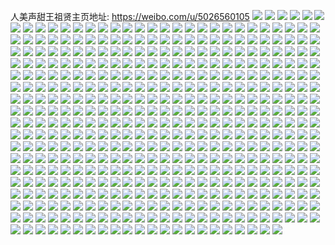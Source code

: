 人美声甜王祖贤主页地址: https://weibo.com/u/5026560105 
![](https://wx4.sinaimg.cn/mw2000/005uaVU5ly1h9gc1cmivxj30u014046g.jpg) 
![](https://wx4.sinaimg.cn/mw2000/005uaVU5ly1h8bwkjhmxfj30u00u0agd.jpg) 
![](https://wx4.sinaimg.cn/mw2000/005uaVU5ly1h8bwkjtwbpj31400u0k5g.jpg) 
![](https://wx4.sinaimg.cn/mw2000/005uaVU5ly1h8bwkk7wg0j31400u0du2.jpg) 
![](https://wx4.sinaimg.cn/mw2000/005uaVU5ly1h8bwkkfyg1j30u0140tgw.jpg) 
![](https://wx4.sinaimg.cn/mw2000/005uaVU5ly1h7sqcsl10gj30u0140wnf.jpg) 
![](https://wx4.sinaimg.cn/mw2000/005uaVU5ly1h73m5ugdizj30u01sydlx.jpg) 
![](https://wx4.sinaimg.cn/mw2000/005uaVU5ly1h6ddcnkfrhj30u014042m.jpg) 
![](https://wx4.sinaimg.cn/mw2000/005uaVU5ly1h6ddco0mz2j30u0140gnk.jpg) 
![](https://wx4.sinaimg.cn/mw2000/005uaVU5ly1h6ddcn6zuyj30u0140n23.jpg) 
![](https://wx4.sinaimg.cn/mw2000/005uaVU5ly1h5tmxiz5a7j30u0140tfh.jpg) 
![](https://wx4.sinaimg.cn/mw2000/005uaVU5ly1h5b902ws8lj30u014077q.jpg) 
![](https://wx4.sinaimg.cn/mw2000/005uaVU5ly1h4ymbxe30sj30wr0u042u.jpg) 
![](https://wx4.sinaimg.cn/mw2000/005uaVU5ly1h4j1p75au7j31400u0dnm.jpg) 
![](https://wx4.sinaimg.cn/mw2000/005uaVU5ly1h4j1p313yjj30u0140ajl.jpg) 
![](https://wx4.sinaimg.cn/mw2000/005uaVU5ly1h4j1p3y7xij31400u0ag4.jpg) 
![](https://wx4.sinaimg.cn/mw2000/005uaVU5ly1h4j1oymgipj31400u0gsb.jpg) 
![](https://wx4.sinaimg.cn/mw2000/005uaVU5ly1h4j1ozpr1qj30u01407d6.jpg) 
![](https://wx4.sinaimg.cn/mw2000/005uaVU5ly1h49oo04gvhj30u0140wmt.jpg) 
![](https://wx4.sinaimg.cn/mw2000/005uaVU5ly1h3sple7bc0j30ku0rs43j.jpg) 
![](https://wx4.sinaimg.cn/mw2000/005uaVU5ly1h3splejmf8j30ku0rs0xx.jpg) 
![](https://wx4.sinaimg.cn/mw2000/005uaVU5ly1h3lqcgc8mfj30u01400ym.jpg) 
![](https://wx4.sinaimg.cn/mw2000/005uaVU5ly1h2xod87l68j30u04l0b29.jpg) 
![](https://wx4.sinaimg.cn/mw2000/005uaVU5ly1h2xod64vaaj30u05p1npd.jpg) 
![](https://wx4.sinaimg.cn/mw2000/005uaVU5ly1h2qnmywdzpj30u0140q8i.jpg) 
![](https://wx4.sinaimg.cn/mw2000/005uaVU5ly1h1t9pyxxblj30u0142dzs.jpg) 
![](https://wx4.sinaimg.cn/mw2000/005uaVU5ly1h1t9pzl60xj30u0140duq.jpg) 
![](https://wx4.sinaimg.cn/mw2000/005uaVU5ly1h1t9pyhy33j30u0140asm.jpg) 
![](https://wx4.sinaimg.cn/mw2000/005uaVU5ly1h1t9q07bymj30u0140qgm.jpg) 
![](https://wx4.sinaimg.cn/mw2000/005uaVU5ly1h1t9q0q87ij30u01407o8.jpg) 
![](https://wx4.sinaimg.cn/mw2000/005uaVU5ly1h1t9q18xo6j30u00wqk17.jpg) 
![](https://wx4.sinaimg.cn/mw2000/005uaVU5ly1h1rknu5khmj30u014011l.jpg) 
![](https://wx4.sinaimg.cn/mw2000/005uaVU5ly1h1fzxpejmkj31wf0u0jzv.jpg) 
![](https://wx4.sinaimg.cn/mw2000/005uaVU5ly1h1e4nw9ek8j30u0140gru.jpg) 
![](https://wx4.sinaimg.cn/mw2000/005uaVU5ly1h1e4nwndhzj30u01400yv.jpg) 
![](https://wx4.sinaimg.cn/mw2000/005uaVU5ly1h1e4nx0xbqj30u014046m.jpg) 
![](https://wx4.sinaimg.cn/mw2000/005uaVU5ly1h1e4nxb4iqj30u0140th1.jpg) 
![](https://wx4.sinaimg.cn/mw2000/005uaVU5ly1h1cod9m6mxj312m0u0q9g.jpg) 
![](https://wx4.sinaimg.cn/mw2000/005uaVU5ly1h1coda4dmej30qk1b9zst.jpg) 
![](https://wx4.sinaimg.cn/mw2000/005uaVU5ly1h1codachg4j30u014044b.jpg) 
![](https://wx4.sinaimg.cn/mw2000/005uaVU5ly1h14cctz4jmj30u0140dmb.jpg) 
![](https://wx4.sinaimg.cn/mw2000/005uaVU5ly1h13dh16bn8j30u014044t.jpg) 
![](https://wx4.sinaimg.cn/mw2000/005uaVU5ly1h13cyfwfq3j30u0140q8o.jpg) 
![](https://wx4.sinaimg.cn/mw2000/005uaVU5ly1h13cyfhyfgj30u01hcjxe.jpg) 
![](https://wx4.sinaimg.cn/mw2000/005uaVU5ly1h13cygbpu7j31400u0q88.jpg) 
![](https://wx4.sinaimg.cn/mw2000/005uaVU5ly1h13cymvmhrj30k00zkwht.jpg) 
![](https://wx4.sinaimg.cn/mw2000/005uaVU5ly1h103ocpeojj30u0140agw.jpg) 
![](https://wx4.sinaimg.cn/mw2000/005uaVU5ly1h0xto6r9o3j30u01407ar.jpg) 
![](https://wx4.sinaimg.cn/mw2000/005uaVU5ly1h0xto79ep0j30u0140gr8.jpg) 
![](https://wx4.sinaimg.cn/mw2000/005uaVU5ly1h0wcmpl0pwj30lc0sg77s.jpg) 
![](https://wx4.sinaimg.cn/mw2000/005uaVU5ly1h0wcmpe8cqj31hc0u0at4.jpg) 
![](https://wx4.sinaimg.cn/mw2000/005uaVU5ly1h0pvbov0v3j30u0140wky.jpg) 
![](https://wx4.sinaimg.cn/mw2000/005uaVU5ly1h0pvbp7aupj30u0140gu3.jpg) 
![](https://wx4.sinaimg.cn/mw2000/005uaVU5ly1h0pvbpn794j30u014045n.jpg) 
![](https://wx4.sinaimg.cn/mw2000/005uaVU5ly1h0pvbojclsj31400u0n8s.jpg) 
![](https://wx4.sinaimg.cn/mw2000/005uaVU5ly1h0pvfxecwcj31400u0k3o.jpg) 
![](https://wx4.sinaimg.cn/mw2000/005uaVU5ly1h0l46msqd8j30u0140q9u.jpg) 
![](https://wx4.sinaimg.cn/mw2000/005uaVU5ly1h0l46nggptj30u01400z8.jpg) 
![](https://wx4.sinaimg.cn/mw2000/005uaVU5ly1gzz9y1n87kj30u0140wk8.jpg) 
![](https://wx4.sinaimg.cn/mw2000/005uaVU5ly1gzxz6dsvplj30u0140tgm.jpg) 
![](https://wx4.sinaimg.cn/mw2000/005uaVU5ly1gzfmck14ehj315o336e81.jpg) 
![](https://wx4.sinaimg.cn/mw2000/005uaVU5ly1gzfmclh339j315o335qv5.jpg) 
![](https://wx4.sinaimg.cn/mw2000/005uaVU5ly1gzfmcm328oj315o334u0x.jpg) 
![](https://wx4.sinaimg.cn/mw2000/005uaVU5ly1gytr0w36mmj33402c01ky.jpg) 
![](https://wx4.sinaimg.cn/mw2000/005uaVU5ly1gytr0xesfvj33402c0b2a.jpg) 
![](https://wx4.sinaimg.cn/mw2000/005uaVU5ly1gytr0z6fgfj32c0340qv7.jpg) 
![](https://wx4.sinaimg.cn/mw2000/005uaVU5ly1gynulb0lcpj30u0140q87.jpg) 
![](https://wx4.sinaimg.cn/mw2000/005uaVU5ly1gy1sxxd7f9j30uk5nqu0y.jpg) 
![](https://wx4.sinaimg.cn/mw2000/005uaVU5ly1gxyix5y75jj31o02807wh.jpg) 
![](https://wx4.sinaimg.cn/mw2000/005uaVU5ly1gxyix851k9j32c033ye82.jpg) 
![](https://wx4.sinaimg.cn/mw2000/005uaVU5ly1gxyix9bonej31o02804qp.jpg) 
![](https://wx4.sinaimg.cn/mw2000/005uaVU5ly1gxtu659yuvj31o02804qp.jpg) 
![](https://wx4.sinaimg.cn/mw2000/005uaVU5ly1gxtu64uhqbj31o0280e66.jpg) 
![](https://wx4.sinaimg.cn/mw2000/005uaVU5ly1gxrdup4r01j31410u0zoa.jpg) 
![](https://wx4.sinaimg.cn/mw2000/005uaVU5ly1gxrdupi1i8j31400u07bg.jpg) 
![](https://wx4.sinaimg.cn/mw2000/005uaVU5ly1gxrduqnvvwj31410u0q9u.jpg) 
![](https://wx4.sinaimg.cn/mw2000/005uaVU5ly1gxrdur7lxlj30u0140dm9.jpg) 
![](https://wx4.sinaimg.cn/mw2000/005uaVU5ly1gxrduopohaj31410u0q8g.jpg) 
![](https://wx4.sinaimg.cn/mw2000/005uaVU5ly1gxrdx8ksw2j30u014045m.jpg) 
![](https://wx4.sinaimg.cn/mw2000/005uaVU5ly1gwx1emrjllj31400u0qfk.jpg) 
![](https://wx4.sinaimg.cn/mw2000/005uaVU5ly1gwx1eo09aaj31400u0drp.jpg) 
![](https://wx4.sinaimg.cn/mw2000/005uaVU5ly1gwx1eoxeapj31400u0n6y.jpg) 
![](https://wx4.sinaimg.cn/mw2000/005uaVU5ly1gwx1eptjxdj31400u0q6i.jpg) 
![](https://wx4.sinaimg.cn/mw2000/005uaVU5ly1gwungd9xu6j32c03407wi.jpg) 
![](https://wx4.sinaimg.cn/mw2000/005uaVU5ly1gwungbjx74j33402c0e82.jpg) 
![](https://wx4.sinaimg.cn/mw2000/005uaVU5ly1gwn4gszqtkj31mc25s1kx.jpg) 
![](https://wx4.sinaimg.cn/mw2000/005uaVU5ly1gwn4gtn3k7j31o02804qp.jpg) 
![](https://wx4.sinaimg.cn/mw2000/005uaVU5ly1gwn4gui2fuj31o0280e81.jpg) 
![](https://wx4.sinaimg.cn/mw2000/005uaVU5ly1gwn4gsd40jj30zq0vrn7n.jpg) 
![](https://wx4.sinaimg.cn/mw2000/005uaVU5ly1gwcqy3wnlyj32801o04qp.jpg) 
![](https://wx4.sinaimg.cn/mw2000/005uaVU5ly1gwcqy4lfldj32801o0b29.jpg) 
![](https://wx4.sinaimg.cn/mw2000/005uaVU5ly1gwcqy3dfncj32801o0npd.jpg) 
![](https://wx4.sinaimg.cn/mw2000/005uaVU5ly1gwcqyufr8cj31o0280hdt.jpg) 
![](https://wx4.sinaimg.cn/mw2000/005uaVU5ly1gwcqyw2v00j32c02z71kz.jpg) 
![](https://wx4.sinaimg.cn/mw2000/005uaVU5ly1gwcqz4egf2j33402c0npd.jpg) 
![](https://wx4.sinaimg.cn/mw2000/005uaVU5ly1gw01tzku3tj32c0340b2b.jpg) 
![](https://wx4.sinaimg.cn/mw2000/005uaVU5ly1gw01trlfu7j32c03401kz.jpg) 
![](https://wx4.sinaimg.cn/mw2000/005uaVU5ly1gw01tuagbwj32c0340hdu.jpg) 
![](https://wx4.sinaimg.cn/mw2000/005uaVU5ly1gw01tvpro2j321a2pq7wh.jpg) 
![](https://wx4.sinaimg.cn/mw2000/005uaVU5ly1gw01txmmerj32c0340u0y.jpg) 
![](https://wx4.sinaimg.cn/mw2000/005uaVU5ly1gw01tsimx4j33402c01kx.jpg) 
![](https://wx4.sinaimg.cn/mw2000/005uaVU5ly1gtqyt1ygakj61o02807wi02.jpg) 
![](https://wx4.sinaimg.cn/mw2000/005uaVU5ly1gtqyt364e9j61o0280u0y02.jpg) 
![](https://wx4.sinaimg.cn/mw2000/005uaVU5ly1gtqyt3lwqzj60wa15rat502.jpg) 
![](https://wx4.sinaimg.cn/mw2000/005uaVU5ly1gt0eifonvsj31ja21qkjl.jpg) 
![](https://wx4.sinaimg.cn/mw2000/005uaVU5ly1gt0eih67oej31o0280qv5.jpg) 
![](https://wx4.sinaimg.cn/mw2000/005uaVU5ly1gt0eidq5lnj31o0280hdu.jpg) 
![](https://wx4.sinaimg.cn/mw2000/005uaVU5ly1gsilecxyvij30u014011m.jpg) 
![](https://wx4.sinaimg.cn/mw2000/005uaVU5ly1gsilednue3j30u0140gt0.jpg) 
![](https://wx4.sinaimg.cn/mw2000/005uaVU5ly1gsileeg41vj30u01407bx.jpg) 
![](https://wx4.sinaimg.cn/mw2000/005uaVU5ly1gs3w3i21xzj32c03407wi.jpg) 
![](https://wx4.sinaimg.cn/mw2000/005uaVU5ly1gs3w3k3fl9j33402c04qq.jpg) 
![](https://wx4.sinaimg.cn/mw2000/005uaVU5ly1gs3w3mifdoj32c0340x6p.jpg) 
![](https://wx4.sinaimg.cn/mw2000/005uaVU5ly1gs3w3oqtsvj33402c0qv5.jpg) 
![](https://wx4.sinaimg.cn/mw2000/005uaVU5ly1gs3w3qomqrj32c0340npd.jpg) 
![](https://wx4.sinaimg.cn/mw2000/005uaVU5ly1gs3w3sgnl4j32c0340u0x.jpg) 
![](https://wx4.sinaimg.cn/mw2000/005uaVU5ly1gs3w3ui131j32c0340hdt.jpg) 
![](https://wx4.sinaimg.cn/mw2000/005uaVU5ly1gs3w3w4y41j32c0340hdt.jpg) 
![](https://wx4.sinaimg.cn/mw2000/005uaVU5ly1gs3w3xvnjuj32c0340kjl.jpg) 
![](https://wx4.sinaimg.cn/mw2000/005uaVU5ly1gs3w405y3zj32c03407wk.jpg) 
![](https://wx4.sinaimg.cn/mw2000/005uaVU5ly1gs3w4103jsj31o0280h68.jpg) 
![](https://wx4.sinaimg.cn/mw2000/005uaVU5ly1grzaze73zgj30u014010p.jpg) 
![](https://wx4.sinaimg.cn/mw2000/005uaVU5ly1grzazegs5kj30u01407bz.jpg) 
![](https://wx4.sinaimg.cn/mw2000/005uaVU5ly1grpytebn9uj32c0340qv6.jpg) 
![](https://wx4.sinaimg.cn/mw2000/005uaVU5ly1grpytua6mfj32c0340hdu.jpg) 
![](https://wx4.sinaimg.cn/mw2000/005uaVU5ly1grpyuaz1xjj32c0340hdu.jpg) 
![](https://wx4.sinaimg.cn/mw2000/005uaVU5ly1grpyuqh25ij32c0340b2a.jpg) 
![](https://wx4.sinaimg.cn/mw2000/005uaVU5ly1grpyv4xitcj32c03407wi.jpg) 
![](https://wx4.sinaimg.cn/mw2000/005uaVU5ly1grpyvnsx4cj32c0340x6q.jpg) 
![](https://wx4.sinaimg.cn/mw2000/005uaVU5ly1grpyw43k9sj32c0340npe.jpg) 
![](https://wx4.sinaimg.cn/mw2000/005uaVU5ly1grfoaj01ndj31o0280e4i.jpg) 
![](https://wx4.sinaimg.cn/mw2000/005uaVU5ly1grfoakam64j31o0280hdt.jpg) 
![](https://wx4.sinaimg.cn/mw2000/005uaVU5ly1grfoajtj5xj31o0280twz.jpg) 
![](https://wx4.sinaimg.cn/mw2000/005uaVU5ly1grfoainfkij31o02807wh.jpg) 
![](https://wx4.sinaimg.cn/mw2000/005uaVU5ly1grfoal3jlfj31o02807wh.jpg) 
![](https://wx4.sinaimg.cn/mw2000/005uaVU5ly1grfoai0eehj31o0280e81.jpg) 
![](https://wx4.sinaimg.cn/mw2000/005uaVU5ly1grcyui2wn6j32c0340hdv.jpg) 
![](https://wx4.sinaimg.cn/mw2000/005uaVU5ly1grcyujeeioj32c0340npf.jpg) 
![](https://wx4.sinaimg.cn/mw2000/005uaVU5ly1grcyuknu58j32c0340hdv.jpg) 
![](https://wx4.sinaimg.cn/mw2000/005uaVU5ly1grcyuprmq3j32c0340qv5.jpg) 
![](https://wx4.sinaimg.cn/mw2000/005uaVU5ly1gqk9qsykhgj30u0140anj.jpg) 
![](https://wx4.sinaimg.cn/mw2000/005uaVU5ly1gqk9qtl44bj30u0140wto.jpg) 
![](https://wx4.sinaimg.cn/mw2000/005uaVU5ly1gqk9qvew76j30u0140h0h.jpg) 
![](https://wx4.sinaimg.cn/mw2000/005uaVU5ly1gqk9qsa403j30u014016k.jpg) 
![](https://wx4.sinaimg.cn/mw2000/005uaVU5ly1gqk9qwkj53j30u0140qh8.jpg) 
![](https://wx4.sinaimg.cn/mw2000/005uaVU5ly1gqk9qxngsjj30u0140tmh.jpg) 
![](https://wx4.sinaimg.cn/mw2000/005uaVU5ly1gq58sbfe3gj32c0340u0y.jpg) 
![](https://wx4.sinaimg.cn/mw2000/005uaVU5ly1gpezmq9i9ij32c03401kz.jpg) 
![](https://wx4.sinaimg.cn/mw2000/005uaVU5ly1gp5cr4bbhqj30u014047f.jpg) 
![](https://wx4.sinaimg.cn/mw2000/005uaVU5ly1gp5cr3r1cjj31400u0tkh.jpg) 
![](https://wx4.sinaimg.cn/mw2000/005uaVU5ly1gp5cr4u4y9j30u0140tgu.jpg) 
![](https://wx4.sinaimg.cn/mw2000/005uaVU5ly1gp5cr5hxwnj30u0140n61.jpg) 
![](https://wx4.sinaimg.cn/mw2000/005uaVU5ly1gp5cr60qc3j30u0140qcm.jpg) 
![](https://wx4.sinaimg.cn/mw2000/005uaVU5ly1gp5cr6kn5tj30u0140dnq.jpg) 
![](https://wx4.sinaimg.cn/mw2000/005uaVU5ly1gp5cr78yqgj31400u013l.jpg) 
![](https://wx4.sinaimg.cn/mw2000/005uaVU5ly1gp5cr8dsj2j30u0140n3h.jpg) 
![](https://wx4.sinaimg.cn/mw2000/005uaVU5ly1gp5cr7uuyjj31400u0n9z.jpg) 
![](https://wx4.sinaimg.cn/mw2000/005uaVU5ly1gp13ydbm5qj32c03401l0.jpg) 
![](https://wx4.sinaimg.cn/mw2000/005uaVU5ly1gp13yei201j32c0340npe.jpg) 
![](https://wx4.sinaimg.cn/mw2000/005uaVU5ly1gp13yb9f7xj32c0340u0x.jpg) 
![](https://wx4.sinaimg.cn/mw2000/005uaVU5ly1gp13yfupv4j33402c0kjl.jpg) 
![](https://wx4.sinaimg.cn/mw2000/005uaVU5ly1gp13z4le7mj30u00u0k2s.jpg) 
![](https://wx4.sinaimg.cn/mw2000/005uaVU5ly1gp13yi25xdj32c0340x6q.jpg) 
![](https://wx4.sinaimg.cn/mw2000/005uaVU5ly1govwf0x7e8j32c0340e82.jpg) 
![](https://wx4.sinaimg.cn/mw2000/005uaVU5ly1govwf23b8gj32c0340u0x.jpg) 
![](https://wx4.sinaimg.cn/mw2000/005uaVU5ly1govwezmn5bj32c0340kjn.jpg) 
![](https://wx4.sinaimg.cn/mw2000/005uaVU5ly1govwjft3pjj32c03404qs.jpg) 
![](https://wx4.sinaimg.cn/mw2000/005uaVU5ly1govwjhbbdnj32c03404qr.jpg) 
![](https://wx4.sinaimg.cn/mw2000/005uaVU5ly1govwji82x1j33402c0qsd.jpg) 
![](https://wx4.sinaimg.cn/mw2000/005uaVU5ly1govwotaak1j32c0340hdw.jpg) 
![](https://wx4.sinaimg.cn/mw2000/005uaVU5ly1govwouhdf7j33402c0x6p.jpg) 
![](https://wx4.sinaimg.cn/mw2000/005uaVU5ly1govwox375lj32c0340kjn.jpg) 
![](https://wx4.sinaimg.cn/mw2000/005uaVU5ly1gosvn70wz3j30u00xfncb.jpg) 
![](https://wx4.sinaimg.cn/mw2000/005uaVU5ly1gosvn5v8sgj31400u0du4.jpg) 
![](https://wx4.sinaimg.cn/mw2000/005uaVU5ly1gosvn80uowj31400u0tm8.jpg) 
![](https://wx4.sinaimg.cn/mw2000/005uaVU5ly1gosvno8sbbj30u0140gyw.jpg) 
![](https://wx4.sinaimg.cn/mw2000/005uaVU5ly1gorpvzcowij31400u0dxh.jpg) 
![](https://wx4.sinaimg.cn/mw2000/005uaVU5ly1gorpw0wlx0j30u0140qdq.jpg) 
![](https://wx4.sinaimg.cn/mw2000/005uaVU5ly1gorpvw5eg4j30u0140gzy.jpg) 
![](https://wx4.sinaimg.cn/mw2000/005uaVU5ly1gorpw6nrqqj30u0140wwz.jpg) 
![](https://wx4.sinaimg.cn/mw2000/005uaVU5ly1gorpw4gm3fj30u0140wy9.jpg) 
![](https://wx4.sinaimg.cn/mw2000/005uaVU5ly1gorpy00u5dj30u01404j0.jpg) 
![](https://wx4.sinaimg.cn/mw2000/005uaVU5ly1gorpxx4embj30u01407hf.jpg) 
![](https://wx4.sinaimg.cn/mw2000/005uaVU5ly1gorpy1kvp4j30u0140n82.jpg) 
![](https://wx4.sinaimg.cn/mw2000/005uaVU5ly1gorpy348rnj30u0140wvf.jpg) 
![](https://wx4.sinaimg.cn/mw2000/005uaVU5ly1gorq01lwznj31400u0dr4.jpg) 
![](https://wx4.sinaimg.cn/mw2000/005uaVU5ly1gorq03l28tj31400u0apt.jpg) 
![](https://wx4.sinaimg.cn/mw2000/005uaVU5ly1gorq21dm10j30u0140h34.jpg) 
![](https://wx4.sinaimg.cn/mw2000/005uaVU5ly1goetw47ndej33402c0npd.jpg) 
![](https://wx4.sinaimg.cn/mw2000/005uaVU5ly1gnxrl4kzgcj30rs334kjl.jpg) 
![](https://wx4.sinaimg.cn/mw2000/005uaVU5ly1gns0daz82sj30u0140n1e.jpg) 
![](https://wx4.sinaimg.cn/mw2000/005uaVU5ly1gns0dbk79xj31o0280x6p.jpg) 
![](https://wx4.sinaimg.cn/mw2000/005uaVU5ly1gns0dc62edj32c03404qq.jpg) 
![](https://wx4.sinaimg.cn/mw2000/005uaVU5ly1gns0daavbvj32c03407wi.jpg) 
![](https://wx4.sinaimg.cn/mw2000/005uaVU5ly1gnnf2q5lnhj32c0340npe.jpg) 
![](https://wx4.sinaimg.cn/mw2000/005uaVU5ly1gnnf2rl94ej32c0340u0y.jpg) 
![](https://wx4.sinaimg.cn/mw2000/005uaVU5ly1gnnf2p2e1kj32c0340qv6.jpg) 
![](https://wx4.sinaimg.cn/mw2000/005uaVU5ly1gnkzq9sjaij31mc25sqv5.jpg) 
![](https://wx4.sinaimg.cn/mw2000/005uaVU5ly1gnkzq8yu3uj31o02807wh.jpg) 
![](https://wx4.sinaimg.cn/mw2000/005uaVU5ly1gnkzqaduqqj31o02801kx.jpg) 
![](https://wx4.sinaimg.cn/mw2000/005uaVU5ly1gnkzqaxryrj31o0280kjl.jpg) 
![](https://wx4.sinaimg.cn/mw2000/005uaVU5ly1gnhj5exwfij30wi1ycwq6.jpg) 
![](https://wx4.sinaimg.cn/mw2000/005uaVU5ly1gnfb88dwjwj32c0340b2a.jpg) 
![](https://wx4.sinaimg.cn/mw2000/005uaVU5ly1gnapgu3ih8j32c0340b2a.jpg) 
![](https://wx4.sinaimg.cn/mw2000/005uaVU5ly1gn60gb28w9j30tq0ibwi5.jpg) 
![](https://wx4.sinaimg.cn/mw2000/005uaVU5ly1gmeekiuvh1j31o0280e81.jpg) 
![](https://wx4.sinaimg.cn/mw2000/005uaVU5ly1gmeekjwa3dj31o0280kjl.jpg) 
![](https://wx4.sinaimg.cn/mw2000/005uaVU5ly1gmebkmcexzj30u01a8tsj.jpg) 
![](https://wx4.sinaimg.cn/mw2000/005uaVU5ly1gm8kky42bcj32c03401ky.jpg) 
![](https://wx4.sinaimg.cn/mw2000/005uaVU5ly1gm8kkvyt2oj31o0280e82.jpg) 
![](https://wx4.sinaimg.cn/mw2000/005uaVU5ly1gm8kkyyl3uj324v2uh79q.jpg) 
![](https://wx4.sinaimg.cn/mw2000/005uaVU5ly1gm3ymo6yxfj32c0340hdu.jpg) 
![](https://wx4.sinaimg.cn/mw2000/005uaVU5ly1glz8ohe1nnj31kg1u6e81.jpg) 
![](https://wx4.sinaimg.cn/mw2000/005uaVU5ly1glgu8lmnjrj32c0340e83.jpg) 
![](https://wx4.sinaimg.cn/mw2000/005uaVU5ly1glgu8mtndoj31j721lnno.jpg) 
![](https://wx4.sinaimg.cn/mw2000/005uaVU5ly1glgu8nhz8kj33402c0hdu.jpg) 
![](https://wx4.sinaimg.cn/mw2000/005uaVU5ly1glavpnni2dj32c0340qv6.jpg) 
![](https://wx4.sinaimg.cn/mw2000/005uaVU5ly1glavpq8powj32c03407wj.jpg) 
![](https://wx4.sinaimg.cn/mw2000/005uaVU5ly1glavprpvmwj32c03407wk.jpg) 
![](https://wx4.sinaimg.cn/mw2000/005uaVU5ly1glavpsg2hmj31400u07ik.jpg) 
![](https://wx4.sinaimg.cn/mw2000/005uaVU5ly1glavptdnqrj32c0340u0z.jpg) 
![](https://wx4.sinaimg.cn/mw2000/005uaVU5ly1glavpmduzij32c0340hdv.jpg) 
![](https://wx4.sinaimg.cn/mw2000/005uaVU5ly1gkye4k8lrgj31mc25s7wh.jpg) 
![](https://wx4.sinaimg.cn/mw2000/005uaVU5ly1gkye4l96xdj32c0340b2a.jpg) 
![](https://wx4.sinaimg.cn/mw2000/005uaVU5ly1gkye4mhbf2j32c0340u0x.jpg) 
![](https://wx4.sinaimg.cn/mw2000/005uaVU5ly1gkye4ornqyj31mc25shdt.jpg) 
![](https://wx4.sinaimg.cn/mw2000/005uaVU5ly1gkye4nt6xjj32c0340hdu.jpg) 
![](https://wx4.sinaimg.cn/mw2000/005uaVU5ly1gkye4pes0mj31mc25snpd.jpg) 
![](https://wx4.sinaimg.cn/mw2000/005uaVU5ly1gk0ts38x70j31ho1zke81.jpg) 
![](https://wx4.sinaimg.cn/mw2000/005uaVU5ly1gk0ts40smwj31ho2057wh.jpg) 
![](https://wx4.sinaimg.cn/mw2000/005uaVU5ly1gjgrbq155ij31o02804qp.jpg) 
![](https://wx4.sinaimg.cn/mw2000/005uaVU5ly1gj6fw64ebmj32c0340khc.jpg) 
![](https://wx4.sinaimg.cn/mw2000/005uaVU5ly1giwdhrf0juj32c0340u0x.jpg) 
![](https://wx4.sinaimg.cn/mw2000/005uaVU5ly1giwdhshk0fj31o01o07l6.jpg) 
![](https://wx4.sinaimg.cn/mw2000/005uaVU5ly1giwdhtakraj31o01o0kjl.jpg) 
![](https://wx4.sinaimg.cn/mw2000/005uaVU5ly1giwdhts7w7j32c0340npd.jpg) 
![](https://wx4.sinaimg.cn/mw2000/005uaVU5ly1gig7ejpp14j32c0340b2b.jpg) 
![](https://wx4.sinaimg.cn/mw2000/005uaVU5ly1gig7eih7c4j32c03401ky.jpg) 
![](https://wx4.sinaimg.cn/mw2000/005uaVU5ly1gig7ekteyzj32c03404qr.jpg) 
![](https://wx4.sinaimg.cn/mw2000/005uaVU5ly1giejnm8iyjj32c03404qp.jpg) 
![](https://wx4.sinaimg.cn/mw2000/005uaVU5ly1giejnkdavhj32c0340b29.jpg) 
![](https://wx4.sinaimg.cn/mw2000/005uaVU5ly1gibfspyhzqj31mc25sx6p.jpg) 
![](https://wx4.sinaimg.cn/mw2000/005uaVU5ly1gibft0olasj325s1mcu0x.jpg) 
![](https://wx4.sinaimg.cn/mw2000/005uaVU5ly1gibfsd8ua1j31kw1kw7wh.jpg) 
![](https://wx4.sinaimg.cn/mw2000/005uaVU5ly1gi2azcrpjnj33402c04qp.jpg) 
![](https://wx4.sinaimg.cn/mw2000/005uaVU5ly1gi2a3kkcdaj31o01o0arv.jpg) 
![](https://wx4.sinaimg.cn/mw2000/005uaVU5ly1gi2a3k421gj31o01o0kc1.jpg) 
![](https://wx4.sinaimg.cn/mw2000/005uaVU5ly1gi135zkewej32c03401ky.jpg) 
![](https://wx4.sinaimg.cn/mw2000/005uaVU5ly1gi137z5fw7j32c0340qv6.jpg) 
![](https://wx4.sinaimg.cn/mw2000/005uaVU5ly1gi136243o6j32c0340e82.jpg) 
![](https://wx4.sinaimg.cn/mw2000/005uaVU5ly1gi135y2cpwj32c0340kjn.jpg) 
![](https://wx4.sinaimg.cn/mw2000/005uaVU5ly1gi1363k5amj32c0340x6q.jpg) 
![](https://wx4.sinaimg.cn/mw2000/005uaVU5ly1gi1365t6xmj32c0340b2b.jpg) 
![](https://wx4.sinaimg.cn/mw2000/005uaVU5ly1gi13778ntlj32c0340x6q.jpg) 
![](https://wx4.sinaimg.cn/mw2000/005uaVU5ly1gi13760nv0j32c03401ky.jpg) 
![](https://wx4.sinaimg.cn/mw2000/005uaVU5ly1gi137ihl28j32c0340npe.jpg) 
![](https://wx4.sinaimg.cn/mw2000/005uaVU5ly1ghm4urs2u0j30qu1brq76.jpg) 
![](https://wx4.sinaimg.cn/mw2000/005uaVU5ly1ghkvut2mp2j30rs1p0e81.jpg) 
![](https://wx4.sinaimg.cn/mw2000/005uaVU5ly1ghjb534w0qj30u01407fc.jpg) 
![](https://wx4.sinaimg.cn/mw2000/005uaVU5ly1ghjb52kisrj30u01k0wuz.jpg) 
![](https://wx4.sinaimg.cn/mw2000/005uaVU5ly1ghjb6els6cj30u0140al9.jpg) 
![](https://wx4.sinaimg.cn/mw2000/005uaVU5ly1ghigl1qno4j31mc25sqr8.jpg) 
![](https://wx4.sinaimg.cn/mw2000/005uaVU5ly1gh5qdnh901j30u0140wow.jpg) 
![](https://wx4.sinaimg.cn/mw2000/005uaVU5ly1gh5qdn43l9j30u0140wpb.jpg) 
![](https://wx4.sinaimg.cn/mw2000/005uaVU5ly1gg6w7b1qrkj32c03404qq.jpg) 
![](https://wx4.sinaimg.cn/mw2000/005uaVU5ly1gfr385343rj31o0280e83.jpg) 
![](https://wx4.sinaimg.cn/mw2000/005uaVU5ly1gfr38ayhdaj31o0280kjm.jpg) 
![](https://wx4.sinaimg.cn/mw2000/005uaVU5ly1gfjlvmpxf4j32c03404qr.jpg) 
![](https://wx4.sinaimg.cn/mw2000/005uaVU5ly1gfjlvp1bs6j32c03401kz.jpg) 
![](https://wx4.sinaimg.cn/mw2000/005uaVU5ly1gfjlvr22eqj32c0340b2b.jpg) 
![](https://wx4.sinaimg.cn/mw2000/005uaVU5ly1gfjlvseal6j32801o01ky.jpg) 
![](https://wx4.sinaimg.cn/mw2000/005uaVU5ly1gfjlvt3iq7j31o0280qv5.jpg) 
![](https://wx4.sinaimg.cn/mw2000/005uaVU5ly1gfjlvtxo8wj31o0280x6p.jpg) 
![](https://wx4.sinaimg.cn/mw2000/005uaVU5ly1ge3w3pxa17j30w80t4qc7.jpg) 
![](https://wx4.sinaimg.cn/mw2000/005uaVU5ly1gdgb75gc6ij30u00u0qce.jpg) 
![](https://wx4.sinaimg.cn/mw2000/005uaVU5ly1gcy2zcm7w4j31o0280qv5.jpg) 
![](https://wx4.sinaimg.cn/mw2000/005uaVU5ly1gcy2zbls01j31mc25su0x.jpg) 
![](https://wx4.sinaimg.cn/mw2000/005uaVU5ly1gcy2zdx8zlj31o02801ky.jpg) 
![](https://wx4.sinaimg.cn/mw2000/005uaVU5ly1gcskjxgij9j31o0280npd.jpg) 
![](https://wx4.sinaimg.cn/mw2000/005uaVU5ly1gcdne2fexzj30u0140ao8.jpg) 
![](https://wx4.sinaimg.cn/mw2000/005uaVU5ly1gcdne1f6bjj30u0140amw.jpg) 
![](https://wx4.sinaimg.cn/mw2000/005uaVU5ly1gc0q3me4xej31o02804qr.jpg) 
![](https://wx4.sinaimg.cn/mw2000/005uaVU5ly1gc0q3nfd9uj31o01xlhdu.jpg) 
![](https://wx4.sinaimg.cn/mw2000/005uaVU5ly1gc0q3l7zufj316o1kwkjl.jpg) 
![](https://wx4.sinaimg.cn/mw2000/005uaVU5ly1gbdmvhmahkj32801o01ky.jpg) 
![](https://wx4.sinaimg.cn/mw2000/005uaVU5ly1gb8wwzvs1nj31o02804qp.jpg) 
![](https://wx4.sinaimg.cn/mw2000/005uaVU5ly1gb8wx1nvtnj32c03407wi.jpg) 
![](https://wx4.sinaimg.cn/mw2000/005uaVU5ly1gb8wx2t243j31o0280b29.jpg) 
![](https://wx4.sinaimg.cn/mw2000/005uaVU5ly1gb4ls9uj6aj32c0340u0x.jpg) 
![](https://wx4.sinaimg.cn/mw2000/005uaVU5ly1gah0zy376jj30qo0qotfp.jpg) 
![](https://wx4.sinaimg.cn/mw2000/005uaVU5ly1gadtq62ep7j32c0340e82.jpg) 
![](https://wx4.sinaimg.cn/mw2000/005uaVU5ly1gabjj07xpnj30qo0qo1kb.jpg) 
![](https://wx4.sinaimg.cn/mw2000/005uaVU5ly1g93h86fevvj30u01407cu.jpg) 
![](https://wx4.sinaimg.cn/mw2000/005uaVU5ly1g89d8ug0ubj30u013xn8v.jpg) 
![](https://wx4.sinaimg.cn/mw2000/005uaVU5ly1g84jaegyghj30u0140gwu.jpg) 
![](https://wx4.sinaimg.cn/mw2000/005uaVU5ly1g84jag3wcij30u0140ndw.jpg) 
![](https://wx4.sinaimg.cn/mw2000/005uaVU5ly1g84jahcw3yj30u0140tky.jpg) 
![](https://wx4.sinaimg.cn/mw2000/005uaVU5ly1g84jalpouyj30u0140wlk.jpg) 
![](https://wx4.sinaimg.cn/mw2000/005uaVU5ly1g84jad3l1aj30u0140n54.jpg) 
![](https://wx4.sinaimg.cn/mw2000/005uaVU5ly1g84jaj7jfcj30u0140h64.jpg) 
![](https://wx4.sinaimg.cn/mw2000/005uaVU5ly1g84jakfh9vj30u0140jzx.jpg) 
![](https://wx4.sinaimg.cn/mw2000/005uaVU5ly1g84jamqgjqj30u014014t.jpg) 
![](https://wx4.sinaimg.cn/mw2000/005uaVU5ly1g84janud7nj30u01407e6.jpg) 
![](https://wx4.sinaimg.cn/mw2000/005uaVU5ly1g817sozu9sj327v1o04m0.jpg) 
![](https://wx4.sinaimg.cn/mw2000/005uaVU5ly1g7md0olqjtj30rsb2bhdy.jpg) 
![](https://wx4.sinaimg.cn/mw2000/005uaVU5ly1g7e1rgtnnhj30u00u00wl.jpg) 
![](https://wx4.sinaimg.cn/mw2000/005uaVU5ly1g787ics3jaj30ke0kegpt.jpg) 
![](https://wx4.sinaimg.cn/mw2000/005uaVU5ly1g779k6o32gj30u01szhe1.jpg) 
![](https://wx4.sinaimg.cn/mw2000/005uaVU5ly1g714vmzfjyj31o027u7wh.jpg) 
![](https://wx4.sinaimg.cn/mw2000/005uaVU5ly1g714vkyr90j31o027u4qp.jpg) 
![](https://wx4.sinaimg.cn/mw2000/005uaVU5ly1g6tamwngiuj30qo0pk41p.jpg) 
![](https://wx4.sinaimg.cn/mw2000/005uaVU5ly1g6dfpql4cvj30u01szx6u.jpg) 
![](https://wx4.sinaimg.cn/mw2000/005uaVU5ly1g6dfprt3kqj30u0140jyy.jpg) 
![](https://wx4.sinaimg.cn/mw2000/005uaVU5ly1g6bvi9mx4lj30u013xthp.jpg) 
![](https://wx4.sinaimg.cn/mw2000/005uaVU5ly1g69lsoyflqj30pd12tq9p.jpg) 
![](https://wx4.sinaimg.cn/mw2000/005uaVU5ly1g68mbdlp3cj30u013ywjw.jpg) 
![](https://wx4.sinaimg.cn/mw2000/005uaVU5ly1g61vwjz4xrj30u014114f.jpg) 
![](https://wx4.sinaimg.cn/mw2000/005uaVU5ly1g5vwmqiqbsj30u014077q.jpg) 
![](https://wx4.sinaimg.cn/mw2000/005uaVU5ly1g5vwmqw9x1j31400u0qaq.jpg) 
![](https://wx4.sinaimg.cn/mw2000/005uaVU5ly1g5re5nxhvlj30u0140wk4.jpg) 
![](https://wx4.sinaimg.cn/mw2000/005uaVU5ly1g5kh2i59u4j30u00miq9u.jpg) 
![](https://wx4.sinaimg.cn/mw2000/005uaVU5ly1g5k0uj9ccbj33402c0x6p.jpg) 
![](https://wx4.sinaimg.cn/mw2000/005uaVU5ly1g4w5g1bohkj334022oqv5.jpg) 
![](https://wx4.sinaimg.cn/mw2000/005uaVU5ly1g4w5fz6t2cj31xg1aak76.jpg) 
![](https://wx4.sinaimg.cn/mw2000/005uaVU5ly1g4w5g1otg1j31aa1xgape.jpg) 
![](https://wx4.sinaimg.cn/mw2000/005uaVU5ly1g4lhuw8ppwj31g21xgb2a.jpg) 
![](https://wx4.sinaimg.cn/mw2000/005uaVU5ly1g4lhuva594j31xg1gqb29.jpg) 
![](https://wx4.sinaimg.cn/mw2000/005uaVU5ly1g4lhuyc47zj323z2tc4qs.jpg) 
![](https://wx4.sinaimg.cn/mw2000/005uaVU5ly1g4lagfnfp4j31o027udzk.jpg) 
![](https://wx4.sinaimg.cn/mw2000/005uaVU5ly1g4gt66fqbyj30rs6ow1l0.jpg) 
![](https://wx4.sinaimg.cn/mw2000/005uaVU5ly1g4fof085b1j30u014017u.jpg) 
![](https://wx4.sinaimg.cn/mw2000/005uaVU5ly1g4foey3ogpj30u014018p.jpg) 
![](https://wx4.sinaimg.cn/mw2000/005uaVU5ly1g4dlc5u5qnj30u0140qhw.jpg) 
![](https://wx4.sinaimg.cn/mw2000/005uaVU5ly1g40nv46acaj30u013zam2.jpg) 
![](https://wx4.sinaimg.cn/mw2000/005uaVU5ly1g3b9juqem9j30u0141dqf.jpg) 
![](https://wx4.sinaimg.cn/mw2000/005uaVU5ly1g2qt3o66lyj30u01hcauh.jpg) 
![](https://wx4.sinaimg.cn/mw2000/005uaVU5ly1g2ju7qytcej30u0149gt5.jpg) 
![](https://wx4.sinaimg.cn/mw2000/005uaVU5ly1g20rbpc6ewj30u013xqbv.jpg) 
![](https://wx4.sinaimg.cn/mw2000/005uaVU5ly1g1vh2fymtjj31o0280hdt.jpg) 
![](https://wx4.sinaimg.cn/mw2000/005uaVU5ly1g177uw5idyj30u013xqe6.jpg) 
![](https://wx4.sinaimg.cn/mw2000/005uaVU5ly1g177uvab4ij313x0u0k23.jpg) 
![](https://wx4.sinaimg.cn/mw2000/005uaVU5ly1g177ux7m99j313x0u013k.jpg) 
![](https://wx4.sinaimg.cn/mw2000/005uaVU5ly1g177uy08vkj313x0u0wpc.jpg) 
![](https://wx4.sinaimg.cn/mw2000/005uaVU5ly1g0fj2cnh8fj30u01400yg.jpg) 
![](https://wx4.sinaimg.cn/mw2000/005uaVU5ly1g0fj2bwupmj31400u044w.jpg) 
![](https://wx4.sinaimg.cn/mw2000/005uaVU5ly1g0c3xoaesoj30u0140wjq.jpg) 
![](https://wx4.sinaimg.cn/mw2000/005uaVU5ly1g0c3xoypacj30u0140gr0.jpg) 
![](https://wx4.sinaimg.cn/mw2000/005uaVU5ly1g06ayyk915j31pt1nzx6s.jpg) 
![](https://wx4.sinaimg.cn/mw2000/005uaVU5ly1g01fsdhs6vj30u013zal8.jpg) 
![](https://wx4.sinaimg.cn/mw2000/005uaVU5ly1g01fs8nhfcj30u0149tke.jpg) 
![](https://wx4.sinaimg.cn/mw2000/005uaVU5ly1fzt91rho7jj30jg0jgq8y.jpg) 
![](https://wx4.sinaimg.cn/mw2000/005uaVU5ly1fzt91se4m2j30u0140qag.jpg) 
![](https://wx4.sinaimg.cn/mw2000/005uaVU5ly1fzt91qn3bkj30px0jg0xo.jpg) 
![](https://wx4.sinaimg.cn/mw2000/005uaVU5ly1fzt91sqduyj30px0g943r.jpg) 
![](https://wx4.sinaimg.cn/mw2000/005uaVU5ly1fzsayr9s05j31kc27chdx.jpg) 
![](https://wx4.sinaimg.cn/mw2000/005uaVU5ly1fzsaystmcoj327v1o0e84.jpg) 
![](https://wx4.sinaimg.cn/mw2000/005uaVU5ly1fzsaypb2v4j327v1o0hdx.jpg) 
![](https://wx4.sinaimg.cn/mw2000/005uaVU5ly1fzs2jx2j81j30u00u0gqq.jpg) 
![](https://wx4.sinaimg.cn/mw2000/005uaVU5ly1fzs2jwgu4dj30u00u0gtu.jpg) 
![](https://wx4.sinaimg.cn/mw2000/005uaVU5ly1fziyohpkm6j30u011279w.jpg) 
![](https://wx4.sinaimg.cn/mw2000/005uaVU5ly1fz9xubu5lzj30qo0zkk1m.jpg) 
![](https://wx4.sinaimg.cn/mw2000/005uaVU5ly1fz0k0ds1h5j30qp0zkah1.jpg) 
![](https://wx4.sinaimg.cn/mw2000/005uaVU5ly1fysok8at0tj30u00mgn4v.jpg) 
![](https://wx4.sinaimg.cn/mw2000/005uaVU5ly1fxfw4vhwoxj30qo0zktd7.jpg) 
![](https://wx4.sinaimg.cn/mw2000/005uaVU5ly1fxfw4w1ma4j30qo0zkdkk.jpg) 
![](https://wx4.sinaimg.cn/mw2000/005uaVU5ly1fx9zymwgtoj32c0340qv5.jpg) 
![](https://wx4.sinaimg.cn/mw2000/005uaVU5ly1fx9zyqdjzhj31r0142kjl.jpg) 
![](https://wx4.sinaimg.cn/mw2000/005uaVU5ly1fxa012scjtj32c02c01kx.jpg) 
![](https://wx4.sinaimg.cn/mw2000/005uaVU5ly1fxa0196t1ij327v1o0kjp.jpg) 
![](https://wx4.sinaimg.cn/mw2000/005uaVU5ly1fx90v2ivrdj3112112jux.jpg) 
![](https://wx4.sinaimg.cn/mw2000/005uaVU5ly1fwkp65n0hsj30ty10m7fg.jpg) 
![](https://wx4.sinaimg.cn/mw2000/005uaVU5ly1fwf3c2u0brj319r1nfu10.jpg) 
![](https://wx4.sinaimg.cn/mw2000/005uaVU5ly1fvymyncq4ij32ds1sgb29.jpg) 
![](https://wx4.sinaimg.cn/mw2000/005uaVU5ly1fvymyli34cj32c0340u0x.jpg) 
![](https://wx4.sinaimg.cn/mw2000/005uaVU5ly1fvquv8fifpj31o027vnpg.jpg) 
![](https://wx4.sinaimg.cn/mw2000/005uaVU5ly1fvqus454u6j30xc18ex6p.jpg) 
![](https://wx4.sinaimg.cn/mw2000/005uaVU5ly1fvqutlgyl8j327v1o0u10.jpg) 
![](https://wx4.sinaimg.cn/mw2000/005uaVU5ly1fvquvaqqltj31o027vu10.jpg) 
![](https://wx4.sinaimg.cn/mw2000/005uaVU5ly1fvquvifuadj31o027v4qs.jpg) 
![](https://wx4.sinaimg.cn/mw2000/005uaVU5ly1fvquuy28kdj31o027ve84.jpg) 
![](https://wx4.sinaimg.cn/mw2000/005uaVU5ly1fvquq5a8m4j327v1o01l1.jpg) 
![](https://wx4.sinaimg.cn/mw2000/005uaVU5ly1fvquvorzhzj32dp1r4u0z.jpg) 
![](https://wx4.sinaimg.cn/mw2000/005uaVU5ly1fvquvqffdbj30v815okjl.jpg) 
![](https://wx4.sinaimg.cn/mw2000/005uaVU5ly1fvj81xut4gj321s2k51l0.jpg) 
![](https://wx4.sinaimg.cn/mw2000/005uaVU5ly1fvhd1zckmzj33402c0b29.jpg) 
![](https://wx4.sinaimg.cn/mw2000/005uaVU5ly1fvhd1x42qtj32c02c0hdt.jpg) 
![](https://wx4.sinaimg.cn/mw2000/005uaVU5ly1fvhd20463kj30u00u042a.jpg) 
![](https://wx4.sinaimg.cn/mw2000/005uaVU5ly1fva7ut4disj30qo1lrafi.jpg) 
![](https://wx4.sinaimg.cn/mw2000/005uaVU5ly1fva7uslca7j30qo1407af.jpg) 
![](https://wx4.sinaimg.cn/mw2000/005uaVU5ly1fv86qkrjfpj30qo1bx7am.jpg) 
![](https://wx4.sinaimg.cn/mw2000/005uaVU5ly1fv86r63zzhj30qo0ziafx.jpg) 
![](https://wx4.sinaimg.cn/mw2000/005uaVU5ly1fv86r6jdm9j30qo0zkq6b.jpg) 
![](https://wx4.sinaimg.cn/mw2000/005uaVU5ly1fv86r73w83j30qo0zkgpt.jpg) 
![](https://wx4.sinaimg.cn/mw2000/005uaVU5ly1fv47l65fdxj30qo0qojtf.jpg) 
![](https://wx4.sinaimg.cn/mw2000/005uaVU5ly1fv47l5vz68j30zf0qon36.jpg) 
![](https://wx4.sinaimg.cn/mw2000/005uaVU5ly1fv1azyutkrj329o2c0x6t.jpg) 
![](https://wx4.sinaimg.cn/mw2000/005uaVU5ly1fv1b03m9pwj327v1o01l1.jpg) 
![](https://wx4.sinaimg.cn/mw2000/005uaVU5ly1fv1b05e9i8j32ds1sge81.jpg) 
![](https://wx4.sinaimg.cn/mw2000/005uaVU5ly1fv1b089usoj31o027vu0z.jpg) 
![](https://wx4.sinaimg.cn/mw2000/005uaVU5ly1fv00xi3a1mj32c02c0qq9.jpg) 
![](https://wx4.sinaimg.cn/mw2000/005uaVU5ly1fuxr2fsgoxj327u1o4kjp.jpg) 
![](https://wx4.sinaimg.cn/mw2000/005uaVU5ly1fuxr29wfsxj31mx1c64qq.jpg) 
![](https://wx4.sinaimg.cn/mw2000/005uaVU5ly1futq017repj32c0340hdu.jpg) 
![](https://wx4.sinaimg.cn/mw2000/005uaVU5ly1fuojx6ia4oj31o027vnpe.jpg) 
![](https://wx4.sinaimg.cn/mw2000/005uaVU5ly1fuhbk8ypc0j30qo0qogqz.jpg) 
![](https://wx4.sinaimg.cn/mw2000/005uaVU5ly1fuhbk9ltjfj30qo0qoq9r.jpg) 
![](https://wx4.sinaimg.cn/mw2000/005uaVU5ly1fuhbk8cwsoj30m80giq5b.jpg) 
![](https://wx4.sinaimg.cn/mw2000/005uaVU5ly1fuf3s7hdioj30zi0qodpy.jpg) 
![](https://wx4.sinaimg.cn/mw2000/005uaVU5ly1fuf3s80fp6j30qo0qo44a.jpg) 
![](https://wx4.sinaimg.cn/mw2000/005uaVU5ly1fuf3s6tw8yj30m80m8wgh.jpg) 
![](https://wx4.sinaimg.cn/mw2000/005uaVU5ly1fuf3s8ookvj30zi0qo46v.jpg) 
![](https://wx4.sinaimg.cn/mw2000/005uaVU5ly1fu3jmdgzw7j30cn06omxa.jpg) 
![](https://wx4.sinaimg.cn/mw2000/005uaVU5ly1ftffo6a4b3j31sg2ds7wk.jpg) 
![](https://wx4.sinaimg.cn/mw2000/005uaVU5ly1ftffo4msypj32bp340u11.jpg) 
![](https://wx4.sinaimg.cn/mw2000/005uaVU5ly1ftffo74k0aj30qo0zkgwm.jpg) 
![](https://wx4.sinaimg.cn/mw2000/005uaVU5ly1ftd6s858jwj30qo0zkn3i.jpg) 
![](https://wx4.sinaimg.cn/mw2000/005uaVU5ly1ftd6s9dxskj30qo0zkgsa.jpg) 
![](https://wx4.sinaimg.cn/mw2000/005uaVU5ly1ftd6savc1uj30qo0zk0zf.jpg) 
![](https://wx4.sinaimg.cn/mw2000/005uaVU5ly1fsdelbjemvj30za0qowqd.jpg) 
![](https://wx4.sinaimg.cn/mw2000/005uaVU5ly1fsdel96sdaj30s80qn111.jpg) 
![](https://wx4.sinaimg.cn/mw2000/005uaVU5ly1fry840f25dj31hf1z4qv7.jpg) 
![](https://wx4.sinaimg.cn/mw2000/005uaVU5ly1fry84226l4j32c03404qp.jpg) 
![](https://wx4.sinaimg.cn/mw2000/005uaVU5ly1fry844gsy7j32c0340kjl.jpg) 
![](https://wx4.sinaimg.cn/mw2000/005uaVU5ly1fry848w7kcj32c028bhe0.jpg) 
![](https://wx4.sinaimg.cn/mw2000/005uaVU5ly1frx0pd2tf9j31pc0yinpl.jpg) 
![](https://wx4.sinaimg.cn/mw2000/005uaVU5ly1fqv35znqhaj30k00e03yn.jpg) 
![](https://wx4.sinaimg.cn/mw2000/005uaVU5ly1fqtpke62csj30qo0zkani.jpg) 
![](https://wx4.sinaimg.cn/mw2000/005uaVU5ly1fqliuauxvbj30u01hc4qp.jpg) 
![](https://wx4.sinaimg.cn/mw2000/005uaVU5ly1fqi08cry0qj30zi0qogtd.jpg) 
![](https://wx4.sinaimg.cn/mw2000/005uaVU5ly1fqi08d79xdj30zk0qotcg.jpg) 
![](https://wx4.sinaimg.cn/mw2000/005uaVU5ly1fqi08dopsfj30qo0zk7a6.jpg) 
![](https://wx4.sinaimg.cn/mw2000/005uaVU5ly1fqi08eaqoaj30qo0zkjy0.jpg) 
![](https://wx4.sinaimg.cn/mw2000/005uaVU5gy1fq6e9zjgdfj30qo0zkwnv.jpg) 
![](https://wx4.sinaimg.cn/mw2000/005uaVU5gy1fq6ea19zqyj30qo0zk44c.jpg) 
![](https://wx4.sinaimg.cn/mw2000/005uaVU5gy1fq6ea2qb6mj30qo0zk0yo.jpg) 
![](https://wx4.sinaimg.cn/mw2000/005uaVU5gy1fq6e9x1j0zj30qo0zkjyg.jpg) 
![](https://wx4.sinaimg.cn/mw2000/005uaVU5gy1fq6eaf0fh0j30qo0zkqa5.jpg) 
![](https://wx4.sinaimg.cn/mw2000/005uaVU5gy1fq486i552kj30qo0zkwp7.jpg) 
![](https://wx4.sinaimg.cn/mw2000/005uaVU5gy1fq486k2p1tj30qo1czwqn.jpg) 
![](https://wx4.sinaimg.cn/mw2000/005uaVU5gy1fq486lvji7j30qo0zk11d.jpg) 
![](https://wx4.sinaimg.cn/mw2000/005uaVU5gy1fq486o03tjj30qo0zk7gk.jpg) 
![](https://wx4.sinaimg.cn/mw2000/005uaVU5ly1fq2yhq2odoj30qo0zkdso.jpg) 
![](https://wx4.sinaimg.cn/mw2000/005uaVU5ly1fq2yhr8p84j30qo0y7n6x.jpg) 
![](https://wx4.sinaimg.cn/mw2000/005uaVU5ly1fq2yio262fj30qo0zkn35.jpg) 
![](https://wx4.sinaimg.cn/mw2000/005uaVU5ly1fq0tlquu7yj30g40czdh1.jpg) 
![](https://wx4.sinaimg.cn/mw2000/005uaVU5ly1fpw5cwjvaaj30qo1bfgx5.jpg) 
![](https://wx4.sinaimg.cn/mw2000/005uaVU5ly1fpw5cxj3bij30qo1bfthu.jpg) 
![](https://wx4.sinaimg.cn/mw2000/005uaVU5ly1fpw5cybz0cj30qo1bfk00.jpg) 
![](https://wx4.sinaimg.cn/mw2000/005uaVU5ly1fpv2n0waf0j30qo0zktdy.jpg) 
![](https://wx4.sinaimg.cn/mw2000/005uaVU5ly1fpmzcwbc3dj30qo0zk7a5.jpg) 
![](https://wx4.sinaimg.cn/mw2000/005uaVU5ly1fpbae0fkogj30qo0zk0zi.jpg) 
![](https://wx4.sinaimg.cn/mw2000/005uaVU5ly1fp44ej3h48j30qo1bfwnw.jpg) 
![](https://wx4.sinaimg.cn/mw2000/005uaVU5ly1fp44ei1nutj30qo1bfgvs.jpg) 
